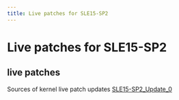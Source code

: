 ```yaml
---
title: Live patches for SLE15-SP2
---
```

# Live patches for SLE15-SP2

## live patches

Sources of kernel live patch updates
[SLE15-SP2\_Update\_0](https://github.com/SUSE/kernel-livepatch/tree/SLE15-SP2_Update_0)

